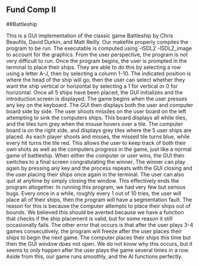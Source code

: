 Fund Comp II
------------

##Battleship

This is a GUI implementation of the classic game Battleship by Chris Beaufils, David Durkin, and Matt Reilly.
	Our makefile properly compiles the program to be run. The 
executable is computed using -lSDL2 -lSDL2_image to account for the 
graphics.
	From the user perspective, the program is not very difficult to 
run. Once the program begins, the user is prompted in the terminal to 
place their ships. They are able to do this by selecting a row using a 
letter A-J, then by selecting a column 1-10. The indicated position is 
where the head of the ship will go, then the user can select whether 
they want the ship vertical or horizontal by selecting a 1 for vertical 
or 0 for horizontal.  Once all 5 ships have been placed, the GUI 
initializes and the introduction screen is displayed. The game begins 
when the user presses any key on the keyboard. The GUI then displays 
both the user and computer board side by side. The user shoots missiles 
on the user board on the left attempting to sink the computers ships. 
This board displays all white tiles, and the tiles turn grey when the 
mouse hovers over a tile. The computer board is on the right side, and 
displays grey tiles where the 5 user ships are placed.  As each player 
shoots and misses, the missed tile turns blue, while every hit turns the 
tile red. This allows the user to keep track of both their own shots as 
well as the computers progress in the game, just like a normal game of 
battleship.  When either the computer or user wins, the GUI then 
switches to a final screen congratulating the winner. The winner can 
play again by pressing any key and the process repeats with the GUI 
closing and the user placing their ships once again in the terminal. The 
user can also quit at anytime by simply closing the window. This 
effectively ends the program altogether. 
	In running this program, we had very few but serious bugs. Every 
once in a while, roughly every 1 out of 10 tries, the user will place 
all of their ships, then the program will have a segmentation fault. The 
reason for this is because the computer attempts to place their ships 
out of bounds. We believed this should be averted because we have a 
function that checks if the ship placement is valid, but for some reason 
it still occasionally fails. The other error that occurs is that after 
the user plays 3-4 games consecutively, the program will freeze after 
the user places their ships to begin the next game. The computer places 
their ships this time but then the GUI window does not open. We do not 
know why this occurs, but it seems to only happen after the user plays 
the game several times in a row. Aside from this, our game runs 
smoothly, and the AI functions perfectly.

